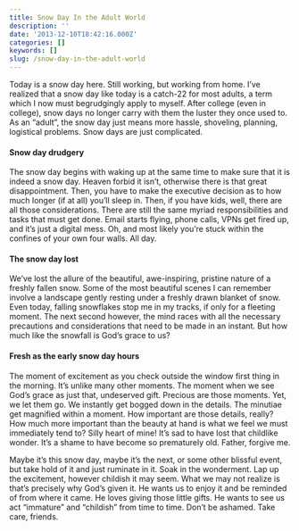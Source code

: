 ```yaml
---
title: Snow Day In the Adult World
description: ''
date: '2013-12-10T18:42:16.000Z'
categories: []
keywords: []
slug: /snow-day-in-the-adult-world
---
```


Today is a snow day here. Still working, but working from home. I’ve realized that a snow day like today is a catch-22 for most adults, a term which I now must begrudgingly apply to myself. After college (even in college), snow days no longer carry with them the luster they once used to. As an “adult”, the snow day just means more hassle, shoveling, planning, logistical problems. Snow days are just complicated.

#### Snow day drudgery

The snow day begins with waking up at the same time to make sure that it is indeed a snow day. Heaven forbid it isn’t, otherwise there is that great disappointment. Then, you have to make the executive decision as to how much longer (if at all) you’ll sleep in. Then, if you have kids, well, there are all those considerations. There are still the same myriad responsibilities and tasks that must get done. Email starts flying, phone calls, VPNs get fired up, and it’s just a digital mess. Oh, and most likely you’re stuck within the confines of your own four walls. All day.

#### The snow day lost

We’ve lost the allure of the beautiful, awe-inspiring, pristine nature of a freshly fallen snow. Some of the most beautiful scenes I can remember involve a landscape gently resting under a freshly drawn blanket of snow. Even today, falling snowflakes stop me in my tracks, if only for a fleeting moment. The next second however, the mind races with all the necessary precautions and considerations that need to be made in an instant. But how much like the snowfall is God’s grace to us?

#### Fresh as the early snow day hours

The moment of excitement as you check outside the window first thing in the morning. It’s unlike many other moments. The moment when we see God’s grace as just that, undeserved gift. Precious are those moments. Yet, we let them go. We instantly get bogged down in the details. The minutiae get magnified within a moment. How important are those details, really? How much more important than the beauty at hand is what we feel we must immediately tend to? Silly heart of mine! It’s sad to have lost that childlike wonder. It’s a shame to have become so prematurely old. Father, forgive me.

Maybe it’s this snow day, maybe it’s the next, or some other blissful event, but take hold of it and just ruminate in it. Soak in the wonderment. Lap up the excitement, however childish it may seem. What we may not realize is that’s precisely why God’s given it. He wants us to enjoy it and be reminded of from where it came. He loves giving those little gifts. He wants to see us act “immature” and “childish” from time to time. Don’t be ashamed. Take care, friends.